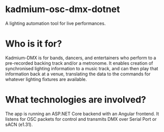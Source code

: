 # kadmium-osc-dmx-dotnet
A lighting automation tool for live performances.

# Who is it for?
Kadmium-DMX is for bands, dancers, and entertainers who perform to a pre-recorded backing track and/or a metronome. It enables creation of synchronised lighting information to a music track, and can then play that information back at a venue, translating the data to the commands for whatever lighting fixtures are available.

# What technologies are involved?
The app is running an ASP.NET Core backend with an Angular frontend. It listens for OSC packets for control and transmits DMX over Serial Port or sACN (e1.31).
